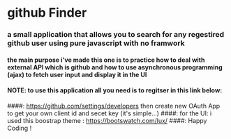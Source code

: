 # github Finder 
### a small application that allows you to search for any regestired github user using pure javascript with no framwork
#### the main purpose i've made this one is to practice how to deal with external API which is github and how to use asynchronous programming (ajax) to fetch user input and display it in the UI
#### NOTE: to use this application all you need is to regitser in this link below:
####: https://github.com/settings/developers then create new OAuth App to get your own client id and secet key (it's simple...)
####: for the UI: i used this boostrap theme : https://bootswatch.com/lux/
####: Happy Coding ! 

